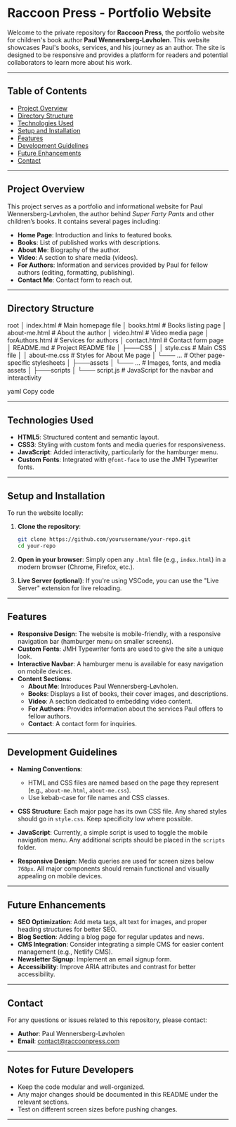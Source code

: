 # Raccoon Press - Portfolio Website

Welcome to the private repository for **Raccoon Press**, the portfolio website for children's book author **Paul Wennersberg-Løvholen**. This website showcases Paul's books, services, and his journey as an author. The site is designed to be responsive and provides a platform for readers and potential collaborators to learn more about his work.

---

## Table of Contents
- [Project Overview](#project-overview)
- [Directory Structure](#directory-structure)
- [Technologies Used](#technologies-used)
- [Setup and Installation](#setup-and-installation)
- [Features](#features)
- [Development Guidelines](#development-guidelines)
- [Future Enhancements](#future-enhancements)
- [Contact](#contact)

---

## Project Overview

This project serves as a portfolio and informational website for Paul Wennersberg-Løvholen, the author behind *Super Farty Pants* and other children’s books. It contains several pages including:

- **Home Page**: Introduction and links to featured books.
- **Books**: List of published works with descriptions.
- **About Me**: Biography of the author.
- **Video**: A section to share media (videos).
- **For Authors**: Information and services provided by Paul for fellow authors (editing, formatting, publishing).
- **Contact Me**: Contact form to reach out.

---

## Directory Structure

root │ index.html # Main homepage file │ books.html # Books listing page │ about-me.html # About the author │ video.html # Video media page │ forAuthors.html # Services for authors │ contact.html # Contact form page │ README.md # Project README file │ ├───CSS │ │ style.css # Main CSS file │ │ about-me.css # Styles for About Me page │ └─── ... # Other page-specific stylesheets │ ├───assets │ └─── ... # Images, fonts, and media assets │ ├───scripts │ └─── script.js # JavaScript for the navbar and interactivity

yaml
Copy code

---

## Technologies Used

- **HTML5**: Structured content and semantic layout.
- **CSS3**: Styling with custom fonts and media queries for responsiveness.
- **JavaScript**: Added interactivity, particularly for the hamburger menu.
- **Custom Fonts**: Integrated with `@font-face` to use the JMH Typewriter fonts.

---

## Setup and Installation

To run the website locally:

1. **Clone the repository**:
    ```bash
    git clone https://github.com/yourusername/your-repo.git
    cd your-repo
    ```

2. **Open in your browser**:
    Simply open any `.html` file (e.g., `index.html`) in a modern browser (Chrome, Firefox, etc.).

3. **Live Server (optional)**:
    If you're using VSCode, you can use the "Live Server" extension for live reloading.

---

## Features

- **Responsive Design**: The website is mobile-friendly, with a responsive navigation bar (hamburger menu on smaller screens).
- **Custom Fonts**: JMH Typewriter fonts are used to give the site a unique look.
- **Interactive Navbar**: A hamburger menu is available for easy navigation on mobile devices.
- **Content Sections**: 
    - **About Me**: Introduces Paul Wennersberg-Løvholen.
    - **Books**: Displays a list of books, their cover images, and descriptions.
    - **Video**: A section dedicated to embedding video content.
    - **For Authors**: Provides information about the services Paul offers to fellow authors.
    - **Contact**: A contact form for inquiries.
  
---

## Development Guidelines

- **Naming Conventions**: 
    - HTML and CSS files are named based on the page they represent (e.g., `about-me.html`, `about-me.css`).
    - Use kebab-case for file names and CSS classes.
  
- **CSS Structure**: Each major page has its own CSS file. Any shared styles should go in `style.css`. Keep specificity low where possible.

- **JavaScript**: Currently, a simple script is used to toggle the mobile navigation menu. Any additional scripts should be placed in the `scripts` folder.

- **Responsive Design**: Media queries are used for screen sizes below `768px`. All major components should remain functional and visually appealing on mobile devices.

---

## Future Enhancements

- **SEO Optimization**: Add meta tags, alt text for images, and proper heading structures for better SEO.
- **Blog Section**: Adding a blog page for regular updates and news.
- **CMS Integration**: Consider integrating a simple CMS for easier content management (e.g., Netlify CMS).
- **Newsletter Signup**: Implement an email signup form.
- **Accessibility**: Improve ARIA attributes and contrast for better accessibility.

---

## Contact

For any questions or issues related to this repository, please contact:

- **Author**: Paul Wennersberg-Løvholen
- **Email**: contact@raccoonpress.com

---

## Notes for Future Developers

- Keep the code modular and well-organized.
- Any major changes should be documented in this README under the relevant sections.
- Test on different screen sizes before pushing changes.

---
